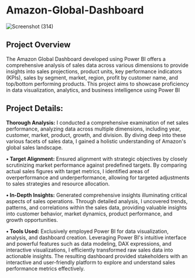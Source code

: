 # Amazon-Global-Dashboard
![Screenshot (314)](https://github.com/pavan-70/Amazon-Global-Dashboard/assets/143864625/d8ec2a67-f023-48f9-8773-f2872281cada)

## Project Overview
   The Amazon Global Dashboard developed using Power BI offers a comprehensive analysis of sales data across various dimensions to provide insights into sales projections, product units, key performance indicators (KPIs), sales by segment, market, region, profit by customer name, and top/bottom performing products. This project aims to showcase proficiency in data visualization, analytics, and business intelligence using Power BI

## Project Details:
**Thorough Analysis:** I conducted a comprehensive examination of net sales performance, analyzing data across multiple dimensions, including year, customer, market, product, growth, and division. By diving deep into these various facets of sales data, I gained a holistic understanding of Amazon's global sales landscape.

**• Target Alignment:** Ensured alignment with strategic objectives by closely scrutinizing market performance against predefined targets. By comparing actual sales figures with target metrics, I identified areas of overperformance and underperformance, allowing for targeted adjustments to sales strategies and resource allocation.

**• In-Depth Insights:** Generated comprehensive insights illuminating critical aspects of sales operations. Through detailed analysis, I uncovered trends, patterns, and correlations within the sales data, providing valuable insights into customer behavior, market dynamics, product performance, and growth opportunities.

**• Tools Used:** Exclusively employed Power BI for data visualization, analysis, and dashboard creation. Leveraging Power BI's intuitive interface and powerful features such as data modeling, DAX expressions, and interactive visualizations, I efficiently transformed raw sales data into actionable insights. The resulting dashboard provided stakeholders with an interactive and user-friendly platform to explore and understand sales performance metrics effectively.
